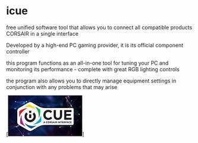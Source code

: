 # icue

free unified software tool that allows you to connect all compatible products CORSAIR in a single interface

Developed by a high-end PC gaming provider, it is its official component controller

this program functions as an all-in-one tool for tuning your PC and monitoring its performance - complete with great RGB lighting controls

the program also allows you to directly manage equipment settings in conjunction with any problems that may arise

[<img src="https://github.com/taldutc/icue/blob/main/icue.jpg"/>]
